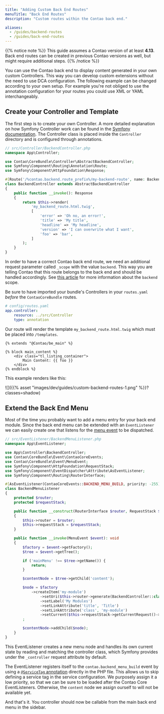 ```yaml
---
title: "Adding Custom Back End Routes"
menuTitle: "Back End Routes"
description: "Custom routes within the Contao back end."

aliases:
  - /guides/backend-routes
  - /guides/back-end-routes
---
```



{{% notice note %}}
This guide assumes a Contao version of at least **4.13**. Back end routes can be
created in previous Contao versions as well, but might require additional steps.
{{% /notice %}}

You can use the Contao back end to display content generated in your own custom Controllers.
This way you can develop custom extensions without the need to use DCA configuration.
The following example can be changed according to your own setup. For example you're
not obliged to use the annotation configuration for your routes you could use
XML or YAML interchangeably.


## Create your Controller and Template

The first step is to create your own Controller. A more detailed explanation
on how Symfony Controller work can be found in the [Symfony documentation](https://symfony.com/doc/current/controller.html).
The Controller class is placed inside the `Controller` directory
and is configured through annotations.

```php
// src/Controller/BackendController.php
namespace App\Controller;

use Contao\CoreBundle\Controller\AbstractBackendController;
use Symfony\Component\Routing\Annotation\Route;
use Symfony\Component\HttpFoundation\Response;

#[Route('/%contao.backend.route_prefix%/my-backend-route', name: BackendController::class, defaults: ['_scope' => 'backend'])]
class BackendController extends AbstractBackendController
{
    public function __invoke(): Response
    {
        return $this->render(
            'my_backend_route.html.twig',
            [
                'error' => 'Oh no, an error!',
                'title' => 'My title',
                'headline' => 'My headline',
                'version' => 'I can overwrite what I want',
                'foo' => 'bar',
            ]
        );
    }
}
```

In order to have a correct Contao back end route, we need an additional request parameter called `_scope` with the value `backend`. This way
you are telling Contao that this route belongs to the back end and should be handled accordingly. See [this article][RequestScope] for more
information about the `backend` scope.


Be sure to have imported your bundle's Controllers in your `routes.yaml` *before*
the `ContaoCoreBundle` routes.

```yaml
# config/routes.yaml
app.controller:
    resource: ../src/Controller
    type: annotation
```

Our route will render the template `my_backend_route.html.twig` which must be placed 
into `/templates`.

```twig
{% extends "@Contao/be_main" %}

{% block main_content %}
    <div class="tl_listing_container">
        Main Content: {{ foo }}
    </div>
{% endblock %}
```

This example renders like this:

![]({{% asset "images/dev/guides/custom-backend-routes-1.png" %}}?classes=shadow)


## Extend the Back End Menu

Most of the time you probably want to add a menu entry for your back end module.
Since the back end menu can be extended with an `EventListener` we can easily
create one that listens for the [menu event][BackEndMenuEvent] to be dispatched.

```php
// src/EventListener/BackendMenuListener.php
namespace App\EventListener;

use App\Controller\BackendController;
use Contao\CoreBundle\Event\ContaoCoreEvents;
use Contao\CoreBundle\Event\MenuEvent;
use Symfony\Component\HttpFoundation\RequestStack;
use Symfony\Component\EventDispatcher\Attribute\AsEventListener;
use Symfony\Component\Routing\RouterInterface;

#[AsEventListener(ContaoCoreEvents::BACKEND_MENU_BUILD, priority: -255)]
class BackendMenuListener
{
    protected $router;
    protected $requestStack;

    public function __construct(RouterInterface $router, RequestStack $requestStack)
    {
        $this->router = $router;
        $this->requestStack = $requestStack;
    }

    public function __invoke(MenuEvent $event): void
    {
        $factory = $event->getFactory();
        $tree = $event->getTree();

        if ('mainMenu' !== $tree->getName()) {
            return;
        }

        $contentNode = $tree->getChild('content');

        $node = $factory
            ->createItem('my-module')
                ->setUri($this->router->generate(BackendController::class))
                ->setLabel('My Modules')
                ->setLinkAttribute('title', 'Title')
                ->setLinkAttribute('class', 'my-module')
                ->setCurrent($this->requestStack->getCurrentRequest()->get('_controller') === BackendController::class)
        ;

        $contentNode->addChild($node);
    }
}
```

This EventListener creates a new menu node and handles its own current state by
reading and matching the controller class, which Symfony provides under the `_controller`
request attribute by default.

The EventListener registers itself to the `contao.backend_menu_build` event by using
a [`@ServiceTag` annotation][ServiceAnnotationBundle] directly in the PHP file. 
This allows us to skip defining a service tag in the service configuration. We 
purposely assign it a low priority, so that we can be sure to be loaded after the 
Contao Core EventListeners. Otherwise, the `content` node we assign ourself to will 
not be available yet.

And that's it. You controller should now be callable from the main back end menu in
the sidebar.


[BackEndMenuEvent]: /reference/events/#contao-backend-menu-build
[ServiceAnnotationBundle]: https://github.com/terminal42/service-annotation-bundle
[RequestScope]: /framework/routing/#request-scope

